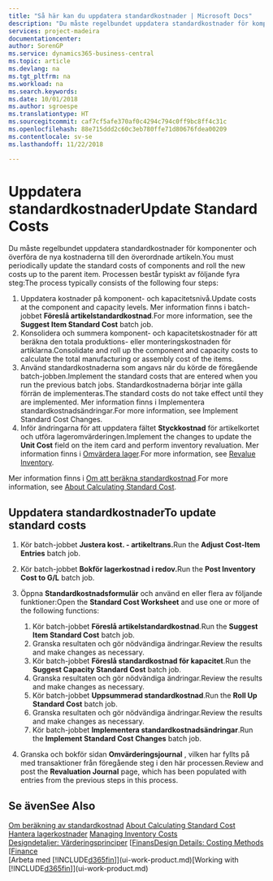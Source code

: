```yaml
---
title: "Så här kan du uppdatera standardkostnader | Microsoft Docs"
description: "Du måste regelbundet uppdatera standardkostnader för komponenter och överföra de nya kostnaderna till den överordnade artikeln."
services: project-madeira
documentationcenter: 
author: SorenGP
ms.service: dynamics365-business-central
ms.topic: article
ms.devlang: na
ms.tgt_pltfrm: na
ms.workload: na
ms.search.keywords: 
ms.date: 10/01/2018
ms.author: sgroespe
ms.translationtype: HT
ms.sourcegitcommit: caf7cf5afe370af0c4294c794c0ff9bc8ff4c31c
ms.openlocfilehash: 88e715ddd2c60c3eb780ffe71d80676fdea00209
ms.contentlocale: sv-se
ms.lasthandoff: 11/22/2018

---
```

# <a name="update-standard-costs"></a><span data-ttu-id="cc314-103">Uppdatera standardkostnader</span><span class="sxs-lookup"><span data-stu-id="cc314-103">Update Standard Costs</span></span>
<span data-ttu-id="cc314-104">Du måste regelbundet uppdatera standardkostnader för komponenter och överföra de nya kostnaderna till den överordnade artikeln.</span><span class="sxs-lookup"><span data-stu-id="cc314-104">You must periodically update the standard costs of components and roll the new costs up to the parent item.</span></span> <span data-ttu-id="cc314-105">Processen består typiskt av följande fyra steg:</span><span class="sxs-lookup"><span data-stu-id="cc314-105">The process typically consists of the following four steps:</span></span>  

1.  <span data-ttu-id="cc314-106">Uppdatera kostnader på komponent- och kapacitetsnivå.</span><span class="sxs-lookup"><span data-stu-id="cc314-106">Update costs at the component and capacity levels.</span></span> <span data-ttu-id="cc314-107">Mer information finns i batch-jobbet **Föreslå artikelstandardkostnad**.</span><span class="sxs-lookup"><span data-stu-id="cc314-107">For more information, see the **Suggest Item Standard Cost** batch job.</span></span>  
2.  <span data-ttu-id="cc314-108">Konsolidera och summera komponent- och kapacitetskostnader för att beräkna den totala produktions- eller monteringskostnaden för artiklarna.</span><span class="sxs-lookup"><span data-stu-id="cc314-108">Consolidate and roll up the component and capacity costs to calculate the total manufacturing or assembly cost of the items.</span></span>  
3.  <span data-ttu-id="cc314-109">Använd standardkostnaderna som angavs när du körde de föregående batch-jobben.</span><span class="sxs-lookup"><span data-stu-id="cc314-109">Implement the standard costs that are entered when you run the previous batch jobs.</span></span> <span data-ttu-id="cc314-110">Standardkostnaderna börjar inte gälla förrän de implementeras.</span><span class="sxs-lookup"><span data-stu-id="cc314-110">The standard costs do not take effect until they are implemented.</span></span> <span data-ttu-id="cc314-111">Mer information finns i Implementera standardkostnadsändringar.</span><span class="sxs-lookup"><span data-stu-id="cc314-111">For more information, see Implement Standard Cost Changes.</span></span>  
4.  <span data-ttu-id="cc314-112">Inför ändringarna för att uppdatera fältet **Styckkostnad** för artikelkortet och utföra lageromvärderingen.</span><span class="sxs-lookup"><span data-stu-id="cc314-112">Implement the changes to update the **Unit Cost** field on the item card and perform inventory revaluation.</span></span> <span data-ttu-id="cc314-113">Mer information finns i [Omvärdera lager](inventory-how-revalue-inventory.md).</span><span class="sxs-lookup"><span data-stu-id="cc314-113">For more information, see [Revalue Inventory](inventory-how-revalue-inventory.md).</span></span>  

<span data-ttu-id="cc314-114">Mer information finns i [Om att beräkna standardkostnad](finance-about-calculating-standard-cost.md).</span><span class="sxs-lookup"><span data-stu-id="cc314-114">For more information, see [About Calculating Standard Cost](finance-about-calculating-standard-cost.md).</span></span>  
## <a name="to-update-standard-costs"></a><span data-ttu-id="cc314-115">Uppdatera standardkostnader</span><span class="sxs-lookup"><span data-stu-id="cc314-115">To update standard costs</span></span>  
1.  <span data-ttu-id="cc314-116">Kör batch-jobbet **Justera kost. - artikeltrans.**</span><span class="sxs-lookup"><span data-stu-id="cc314-116">Run the **Adjust Cost-Item Entries** batch job.</span></span>  
2.  <span data-ttu-id="cc314-117">Kör batch-jobbet **Bokför lagerkostnad i redov.**</span><span class="sxs-lookup"><span data-stu-id="cc314-117">Run the **Post Inventory Cost to G/L** batch job.</span></span>  
3.  <span data-ttu-id="cc314-118">Öppna **Standardkostnadsformulär** och använd en eller flera av följande funktioner:</span><span class="sxs-lookup"><span data-stu-id="cc314-118">Open the **Standard Cost Worksheet** and use one or more of the following functions:</span></span>  

    1.  <span data-ttu-id="cc314-119">Kör batch-jobbet **Föreslå artikelstandardkostnad**.</span><span class="sxs-lookup"><span data-stu-id="cc314-119">Run the **Suggest Item Standard Cost** batch job.</span></span>  
    2.  <span data-ttu-id="cc314-120">Granska resultaten och gör nödvändiga ändringar.</span><span class="sxs-lookup"><span data-stu-id="cc314-120">Review the results and make changes as necessary.</span></span>  
    3.  <span data-ttu-id="cc314-121">Kör batch-jobbet **Föreslå standardkostnad för kapacitet**.</span><span class="sxs-lookup"><span data-stu-id="cc314-121">Run the **Suggest Capacity Standard Cost** batch job.</span></span>  
    4.  <span data-ttu-id="cc314-122">Granska resultaten och gör nödvändiga ändringar.</span><span class="sxs-lookup"><span data-stu-id="cc314-122">Review the results and make changes as necessary.</span></span>
    5. <span data-ttu-id="cc314-123">Kör batch-jobbet **Uppsummerad standardkostnad**.</span><span class="sxs-lookup"><span data-stu-id="cc314-123">Run the **Roll Up Standard Cost** batch job.</span></span>
    6.  <span data-ttu-id="cc314-124">Granska resultaten och gör nödvändiga ändringar.</span><span class="sxs-lookup"><span data-stu-id="cc314-124">Review the results and make changes as necessary.</span></span>
    7.  <span data-ttu-id="cc314-125">Kör batch-jobbet **Implementera standardkostnadsändringar**.</span><span class="sxs-lookup"><span data-stu-id="cc314-125">Run the **Implement Standard Cost Changes** batch job.</span></span>  
4.  <span data-ttu-id="cc314-126">Granska och bokför sidan **Omvärderingsjournal** , vilken har fyllts på med transaktioner från föregående steg i den här processen.</span><span class="sxs-lookup"><span data-stu-id="cc314-126">Review and post the **Revaluation Journal** page, which has been populated with entries from the previous steps in this process.</span></span>  

## <a name="see-also"></a><span data-ttu-id="cc314-127">Se även</span><span class="sxs-lookup"><span data-stu-id="cc314-127">See Also</span></span>  
 <span data-ttu-id="cc314-128">[Om beräkning av standardkostnad](finance-about-calculating-standard-cost.md) </span><span class="sxs-lookup"><span data-stu-id="cc314-128">[About Calculating Standard Cost](finance-about-calculating-standard-cost.md) </span></span>  
 <span data-ttu-id="cc314-129">[Hantera lagerkostnader](finance-manage-inventory-costs.md) </span><span class="sxs-lookup"><span data-stu-id="cc314-129">[Managing Inventory Costs](finance-manage-inventory-costs.md) </span></span>  
 <span data-ttu-id="cc314-130">[Designdetaljer: Värderingsprinciper](design-details-costing-methods.md) [[Finans](finance.md)</span><span class="sxs-lookup"><span data-stu-id="cc314-130">[Design Details: Costing Methods](design-details-costing-methods.md) [[Finance](finance.md)</span></span>  
 <span data-ttu-id="cc314-131">[Arbeta med [!INCLUDE[d365fin](includes/d365fin_md.md)]](ui-work-product.md)</span><span class="sxs-lookup"><span data-stu-id="cc314-131">[Working with [!INCLUDE[d365fin](includes/d365fin_md.md)]](ui-work-product.md)</span></span>  

